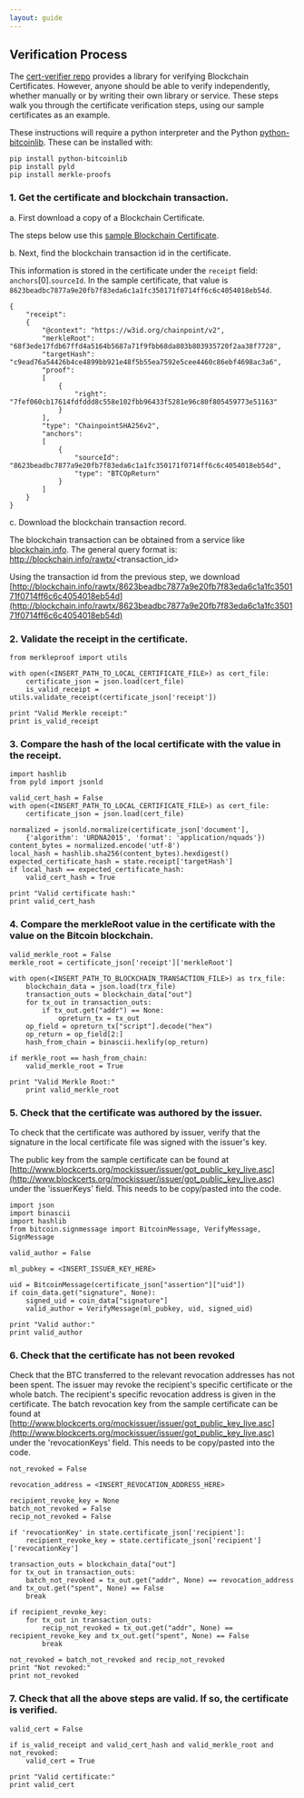 ```yaml
---
layout: guide
---
```


## Verification Process

The [cert-verifier repo](https://github.com/blockchain-certificates/cert-verifier) provides a library for verifying Blockchain Certificates. However, anyone should be able to verify independently, whether manually or by writing their own library or service. These steps walk you through the certificate verification steps, using our sample certificates as an example.

These instructions will require a python interpreter and the Python [python-bitcoinlib](https://github.com/petertodd/python-bitcoinlib). These can be installed with:

    pip install python-bitcoinlib
    pip install pyld
    pip install merkle-proofs


### 1\. Get the certificate and blockchain transaction.

a\. First download a copy of a Blockchain Certificate. 

The steps below use this [sample Blockchain Certificate](http://www.blockcerts.org/mockissuer/examples/609c2989-275f-4f4c-ab02-b245cfb09017.json).

b\. Next, find the blockchain transaction id in the certificate.

This information is stored in the certificate under the `receipt` field: `anchors`[0].`sourceId`. In the sample certificate, that value is `8623beadbc7877a9e20fb7f83eda6c1a1fc350171f0714ff6c6c4054018eb54d`.

```
{
    "receipt": 
    {
        "@context": "https://w3id.org/chainpoint/v2",
        "merkleRoot": "68f3ede17fdb67ffd4a5164b5687a71f9fbb68da803b803935720f2aa38f7728", 
        "targetHash": "c9ead76a54426b4ce4899bb921e48f5b55ea7592e5cee4460c86ebf4698ac3a6", 
        "proof":
        [
            {
                "right": "7fef060cb17614fdfddd8c558e102fbb96433f5281e96c80f805459773e51163"
            }
        ],
        "type": "ChainpointSHA256v2", 
        "anchors": 
        [
            {
                "sourceId": "8623beadbc7877a9e20fb7f83eda6c1a1fc350171f0714ff6c6c4054018eb54d", 
                "type": "BTCOpReturn"
            }
        ]
    }
}
```

c\. Download the blockchain transaction record.

The blockchain transaction can be obtained from a service like [blockchain.info](http://blockchain.info/). The general query format is: http://blockchain.info/rawtx/<transaction_id>

Using the transaction id from the previous step, we download [http://blockchain.info/rawtx/8623beadbc7877a9e20fb7f83eda6c1a1fc350171f0714ff6c6c4054018eb54d](http://blockchain.info/rawtx/8623beadbc7877a9e20fb7f83eda6c1a1fc350171f0714ff6c6c4054018eb54d)

### 2\. Validate the receipt in the certificate.

    from merkleproof import utils
                
    with open(<INSERT_PATH_TO_LOCAL_CERTIFICATE_FILE>) as cert_file:
        certificate_json = json.load(cert_file)
        is_valid_receipt = utils.validate_receipt(certificate_json['receipt'])
        
    print "Valid Merkle receipt:"
    print is_valid_receipt      


### 3\. Compare the hash of the local certificate with the value in the receipt.
        
    import hashlib
    from pyld import jsonld
    
    valid_cert_hash = False
    with open(<INSERT_PATH_TO_LOCAL_CERTIFICATE_FILE>) as cert_file:
        certificate_json = json.load(cert_file)
        
    normalized = jsonld.normalize(certificate_json['document'], 
        {'algorithm': 'URDNA2015', 'format': 'application/nquads'})
    content_bytes = normalized.encode('utf-8')
    local_hash = hashlib.sha256(content_bytes).hexdigest()
    expected_certificate_hash = state.receipt['targetHash']
    if local_hash == expected_certificate_hash:
        valid_cert_hash = True
        
    print "Valid certificate hash:"
    print valid_cert_hash

### 4\. Compare the merkleRoot value in the certificate with the value on the Bitcoin blockchain.
        
    valid_merkle_root = False
    merkle_root = certificate_json['receipt']['merkleRoot']
    
    with open(<INSERT_PATH_TO_BLOCKCHAIN_TRANSACTION_FILE>) as trx_file:
        blockchain_data = json.load(trx_file)
        transaction_outs = blockchain_data["out"]
        for tx_out in transaction_outs:
            if tx_out.get("addr") == None:
                opreturn_tx = tx_out
        op_field = opreturn_tx["script"].decode("hex")
        op_return = op_field[2:]
        hash_from_chain = binascii.hexlify(op_return)

    if merkle_root == hash_from_chain:
        valid_merkle_root = True
        
    print "Valid Merkle Root:"
        print valid_merkle_root


### 5\. Check that the certificate was authored by the issuer.

To check that the certificate was authored by issuer, verify that the signature in the local certificate file was signed with the issuer's key.

The public key from the sample certificate can be found at [http://www.blockcerts.org/mockissuer/issuer/got_public_key_live.asc](http://www.blockcerts.org/mockissuer/issuer/got_public_key_live.asc) under the 'issuerKeys' field. This needs to be copy/pasted into the code.

    import json
    import binascii
    import hashlib
    from bitcoin.signmessage import BitcoinMessage, VerifyMessage, SignMessage

    valid_author = False

    ml_pubkey = <INSERT_ISSUER_KEY_HERE>

    uid = BitcoinMessage(certificate_json["assertion"]["uid"])
    if coin_data.get("signature", None):
        signed_uid = coin_data["signature"]
        valid_author = VerifyMessage(ml_pubkey, uid, signed_uid)

    print "Valid author:"
    print valid_author


### 6\. Check that the certificate has not been revoked

Check that the BTC transferred to the relevant revocation addresses has not been spent. The issuer may revoke the recipient's specific certificate or the whole batch. The recipient's specific revocation address is given in the certificate. The batch revocation key from the sample certificate can be found at [http://www.blockcerts.org/mockissuer/issuer/got_public_key_live.asc](http://www.blockcerts.org/mockissuer/issuer/got_public_key_live.asc) under the 'revocationKeys' field. This needs to be copy/pasted into the code.


    not_revoked = False

    revocation_address = <INSERT_REVOCATION_ADDRESS_HERE>
    
    recipient_revoke_key = None
    batch_not_revoked = False
    recip_not_revoked = False
    
    if 'revocationKey' in state.certificate_json['recipient']:
        recipient_revoke_key = state.certificate_json['recipient']['revocationKey']
        
    transaction_outs = blockchain_data["out"]
    for tx_out in transaction_outs:
        batch_not_revoked = tx_out.get("addr", None) == revocation_address and tx_out.get("spent", None) == False
        break

    if recipient_revoke_key:
        for tx_out in transaction_outs:
            recip_not_revoked = tx_out.get("addr", None) == recipient_revoke_key and tx_out.get("spent", None) == False
            break

    not_revoked = batch_not_revoked and recip_not_revoked
    print "Not revoked:"
    print not_revoked


### 7\. Check that all the above steps are valid. If so, the certificate is verified.
 
    valid_cert = False
    
    if is_valid_receipt and valid_cert_hash and valid_merkle_root and not_revoked:
        valid_cert = True

    print "Valid certificate:" 
    print valid_cert